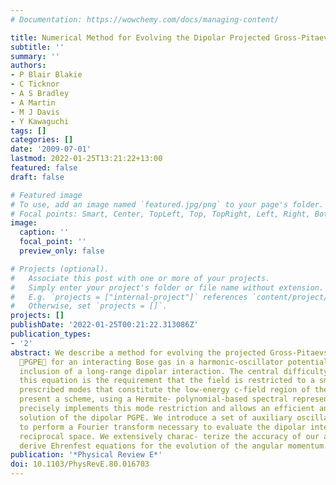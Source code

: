 ```yaml
---
# Documentation: https://wowchemy.com/docs/managing-content/

title: Numerical Method for Evolving the Dipolar Projected Gross-Pitaevskii Equation
subtitle: ''
summary: ''
authors:
- P Blair Blakie
- C Ticknor
- A S Bradley
- A Martin
- M J Davis
- Y Kawaguchi
tags: []
categories: []
date: '2009-07-01'
lastmod: 2022-01-25T13:21:22+13:00
featured: false
draft: false

# Featured image
# To use, add an image named `featured.jpg/png` to your page's folder.
# Focal points: Smart, Center, TopLeft, Top, TopRight, Left, Right, BottomLeft, Bottom, BottomRight.
image:
  caption: ''
  focal_point: ''
  preview_only: false

# Projects (optional).
#   Associate this post with one or more of your projects.
#   Simply enter your project's folder or file name without extension.
#   E.g. `projects = ["internal-project"]` references `content/project/deep-learning/index.md`.
#   Otherwise, set `projects = []`.
projects: []
publishDate: '2022-01-25T00:21:22.313086Z'
publication_types:
- '2'
abstract: We describe a method for evolving the projected Gross-Pitaevskii equation
  􏰔PGPE􏰕 for an interacting Bose gas in a harmonic-oscillator potential, with the
  inclusion of a long-range dipolar interaction. The central difficulty in solving
  this equation is the requirement that the field is restricted to a small set of
  prescribed modes that constitute the low-energy c-field region of the system. We
  present a scheme, using a Hermite- polynomial-based spectral representation, which
  precisely implements this mode restriction and allows an efficient and accurate
  solution of the dipolar PGPE. We introduce a set of auxiliary oscillator states
  to perform a Fourier transform necessary to evaluate the dipolar interaction in
  reciprocal space. We extensively charac- terize the accuracy of our approach and
  derive Ehrenfest equations for the evolution of the angular momentum.
publication: '*Physical Review E*'
doi: 10.1103/PhysRevE.80.016703
---
```

